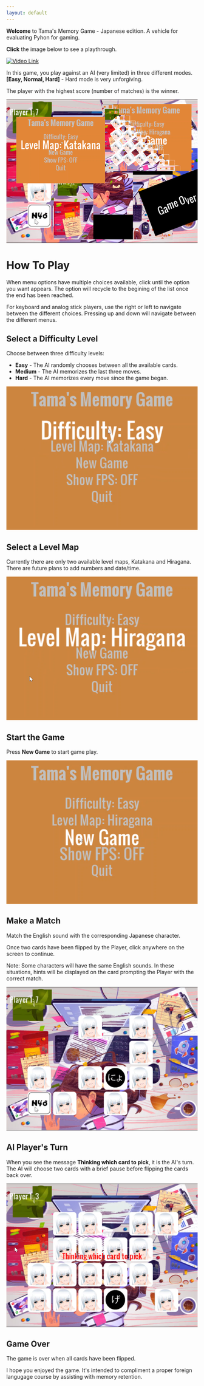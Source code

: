 ```yaml
---
layout: default
---
```


**Welcome** to Tama's Memory Game - Japanese edition.
A vehicle for evaluating Pyhon for gaming.

**Click** the image below to see a playthrough.

<a href="https://www.youtube.com/watch?v=    qCyERPZ_h9k&t=7s"><img src="TamasMemoryGameJapaneseAlpha.github.io/assets/img/VideoLink.svg" width="50px" alt="Video Link"/></a> 

In this game, you play against an AI (very limited) in three different modes.
**[Easy, Normal, Hard]** - Hard mode is very unforgiving.

The player with the highest score (number of matches) is the winner.

![Main](assets/img/main_000.png)

# How To Play

When menu options have multiple choices available, click until the option you
want appears.  The option will recycle to the begining of the list once the end
has been reached.  

For keyboard and analog stick players, use the right or left to navigate
between the different choices.  Pressing up and down will navigate between the
different menus.

## Select a Difficulty Level

Choose between three difficulty levels:

* **Easy** - The AI randomly chooses between all the available cards. 
* **Medium** - The AI memorizes the last three moves.
* **Hard** - The AI memorizes every move since the game began.

![Menu](assets/img/Menu_Difficulty.png)

## Select a Level Map

Currently there are only two available level maps, Katakana and Hiragana.  There are future plans to add numbers
and date/time.

![Menu](assets/img/Menu_LevelMap.png)

## Start the Game

Press **New Game** to start game play.

![NewGame](assets/img/Menu_NewGame.png)

## Make a Match

Match the English sound with the corresponding Japanese character.  

Once two cards have been flipped by the Player, click anywhere on the screen to
continue.  

Note: Some characters will have the same English sounds.  In these situations, hints
will be displayed on the card prompting the Player with the correct match.

![Make a matches](assets/img/match_pairs.png)

## AI Player's Turn

When you see the message **Thinking which card to pick**, it is the AI's turn.
The AI will choose two cards with a brief pause before flipping the cards back
over.  

![AI Turn](assets/img/AI_Turn.png)

## Game Over

The game is over when all cards have been flipped.  

I hope you enjoyed the
game.  It's intended to compliment a proper foreign langugage course by
assisting with memory retention.
